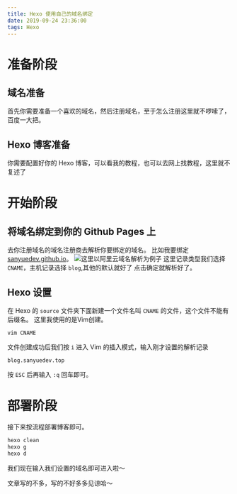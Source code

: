 ```yaml
---
title: Hexo 使用自己的域名绑定
date: 2019-09-24 23:36:00
tags: Hexo
---
```

# 准备阶段
## 域名准备
首先你需要准备一个喜欢的域名，然后注册域名，至于怎么注册这里就不啰嗦了，百度一大把。
## Hexo 博客准备
你需要配置好你的 Hexo 博客，可以看我的教程，也可以去网上找教程，这里就不复述了
# 开始阶段
## 将域名绑定到你的 Github Pages 上
去你注册域名的域名注册商去解析你要绑定的域名。
比如我要绑定 [sanyuedev.github.io](https://sanyuedev.github.io)。
![这里以阿里云域名解析为例子](https://raw.githubusercontent.com/sanyuedev/Picture_Bed_With_PicGO/master/20190924234512.png)
这里记录类型我们选择 `CNAME`，主机记录选择 `blog`,其他的默认就好了
点击确定就解析好了。
## Hexo 设置
在 Hexo 的 `source` 文件夹下面新建一个文件名叫 `CNAME` 的文件，这个文件不能有后缀名。
这里我使用的是Vim创建。
```vim
vim CNAME
```
文件创建成功后我们按 `i` 进入 Vim 的插入模式，输入刚才设置的解析记录
```vim
blog.sanyuedev.top
```
按 `ESC` 后再输入 `:q` 回车即可。
# 部署阶段
接下来按流程部署博客即可。
```zsh
hexo clean
hexo g
hexo d
```
我们现在输入我们设置的域名即可进入啦～

文章写的不多，写的不好多多见谅哈～
